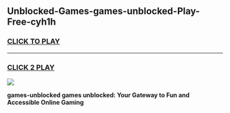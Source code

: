 
## Unblocked-Games-games-unblocked-Play-Free-cyh1h
<h3>
<a href="https://premium76.site?title=games-unblocked&ref=22A">CLICK TO PLAY</a></h3>
<hr>

<h3>
<a href="https://premium76.site?title=games-unblocked&ref=22A">CLICK 2 PLAY</a>
  
</h3>

<a href="https://premium76.site?title=games-unblocked&ref=22A"><img src="https://clearcache.store/games.png"></a>


**games-unblocked games unblocked: Your Gateway to Fun and Accessible Online Gaming**
